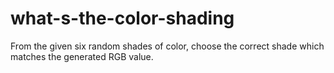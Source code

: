 # what-s-the-color-shading
From the given six random shades of color, choose the correct shade which matches the generated RGB value.
